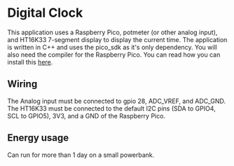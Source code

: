 # Digital Clock
This application uses a Raspberry Pico, potmeter (or other analog input), and HT16K33 7-segment display to display the current time.
The application is written in C++ and uses the pico_sdk as it's only dependency.
You will also need the compiler for the Raspberry Pico.
You can read how you can install this [here](https://datasheets.raspberrypi.com/pico/getting-started-with-pico.pdf).

## Wiring
The Analog input must be connected to gpio 28, ADC_VREF, and ADC_GND. The HT16K33 must be connected to the default I2C pins (SDA to GPIO4, SCL to GPIO5), 3V3, and a GND of the Raspberry Pico.

## Energy usage
Can run for more than 1 day on a small powerbank.